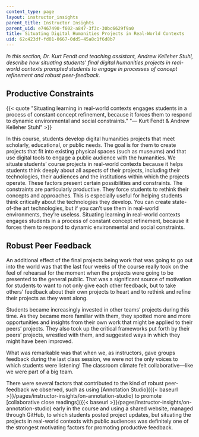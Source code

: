 ```yaml
---
content_type: page
layout: instructor_insights
parent_title: Instructor Insights
parent_uid: e7467490-f602-a847-3f3c-30bc6629f9a0
title: Situating Digital Humanities Projects in Real-World Contexts
uid: 62c423df-fd01-0667-0dd5-45a8c1f6d8b7
---
```


_In this section, Dr. Kurt Fendt and teaching assistant, Andrew Kelleher Stuhl, describe how situating students' final digital humanities projects in real-world contexts prompted students to engage in processes of concept refinement and robust peer-feedback._ 

Productive Constraints
----------------------

{{< quote "Situating learning in real-world contexts engages students in a process of constant concept refinement, because it forces them to respond to dynamic environmental and social constraints." "— Kurt Fendt & Andrew Kelleher Stuhl" >}}

In this course, students develop digital humanities projects that meet scholarly, educational, or public needs. The goal is for them to create projects that fit into existing physical spaces (such as museums) and that use digital tools to engage a public audience with the humanities. We situate students’ course projects in real-world contexts because it helps students think deeply about all aspects of their projects, including their technologies, their audiences and the institutions within which the projects operate. These factors present certain possibilities and constraints. The constraints are particularly productive. They force students to rethink their concepts and approaches. This is especially useful for helping students think critically about the technologies they develop. You can create state-of-the art technologies, but if you can’t use them in real-world environments, they’re useless. Situating learning in real-world contexts engages students in a process of constant concept refinement, because it forces them to respond to dynamic environmental and social constraints.

Robust Peer Feedback
--------------------

An additional effect of the final projects being work that was going to go out into the world was that the last four weeks of the course really took on the feel of rehearsal for the moment when the projects were going to be presented to the general public. That was a significant source of motivation for students to want to not only give each other feedback, but to take others’ feedback about their own projects to heart and to rethink and refine their projects as they went along.

Students became increasingly invested in other teams’ projects during this time. As they became more familiar with them, they spotted more and more opportunities and insights from their own work that might be applied to their peers’ projects. They also took up the critical frameworks put forth by their peers’ projects, wrestled with them, and suggested ways in which they might have been improved.

What was remarkable was that when we, as instructors, gave groups feedback during the last class session, we were not the only voices to which students were listening! The classroom climate felt collaborative—like we were part of a big team.

There were several factors that contributed to the kind of robust peer-feedback we observed, such as using [Annotation Studio]({{< baseurl >}}/pages/instructor-insights/on-annotation-studio) to promote [collaborative close readings]({{< baseurl >}}/pages/instructor-insights/on-annotation-studio) early in the course and using a shared website, managed through GitHub, to which students posted project updates, but situating the projects in real-world contexts with public audiences was definitely one of the strongest motivating factors for promoting productive feedback.